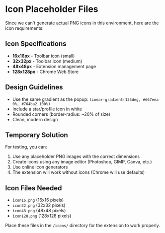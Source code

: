 # Icon Placeholder Files

Since we can't generate actual PNG icons in this environment, here are the icon requirements:

## Icon Specifications
- **16x16px** - Toolbar icon (small)
- **32x32px** - Toolbar icon (medium)  
- **48x48px** - Extension management page
- **128x128px** - Chrome Web Store

## Design Guidelines
- Use the same gradient as the popup: `linear-gradient(135deg, #667eea 0%, #764ba2 100%)`
- Include a star/profile icon in white
- Rounded corners (border-radius: ~20% of size)
- Clean, modern design

## Temporary Solution
For testing, you can:
1. Use any placeholder PNG images with the correct dimensions
2. Create icons using any image editor (Photoshop, GIMP, Canva, etc.)
3. Use online icon generators
4. The extension will work without icons (Chrome will use defaults)

## Icon Files Needed
- `icon16.png` (16x16 pixels)
- `icon32.png` (32x32 pixels)  
- `icon48.png` (48x48 pixels)
- `icon128.png` (128x128 pixels)

Place these files in the `/icons/` directory for the extension to work properly.
